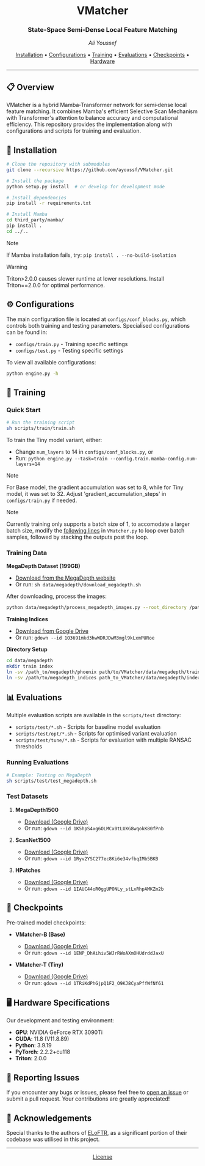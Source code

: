 <h1 align="center">
  VMatcher
</h1>

<h3 align="center">State-Space Semi-Dense Local Feature Matching</h3>
<p align="center"><em>Ali Youssef</em></p>

<p align="center">
  <a href="#-installation">Installation</a> •
  <a href="#%EF%B8%8F-configurations">Configurations</a> •
  <a href="#-training">Training</a> •
  <a href="#-evaluations">Evaluations</a> •
  <a href="#-checkpoints">Checkpoints</a> •
  <a href="#%EF%B8%8F-hardware-specifications">Hardware</a>
</p>

---

## 📋 Overview

VMatcher is a hybrid Mamba‑Transformer network for semi‑dense local feature matching. It combines Mamba's efficient Selective Scan Mechanism with Transformer's attention to balance accuracy and computational efficiency. This repository provides the implementation along with configurations and scripts for training and evaluation.


## 🔨 Installation

```bash
# Clone the repository with submodules
git clone --recursive https://github.com/ayoussf/VMatcher.git

# Install the package
python setup.py install  # or develop for development mode

# Install dependencies
pip install -r requirements.txt

# Install Mamba
cd third_party/mamba/
pip install .
cd ../..
```

<!-- 📌 NOTE: If Mamba installation fails, try: pip install . --no-build-isolation

⚠️ IMPORTANT: Triton>2.0.0 causes slower runtime at lower resolutions. Install Triton==2.0.0 for optimal performance. -->

> [!NOTE]
> If Mamba installation fails, try: `pip install . --no-build-isolation`

> [!WARNING]
> Triton>2.0.0 causes slower runtime at lower resolutions. Install Triton==2.0.0 for optimal performance.


## ⚙️ Configurations

The main configuration file is located at `configs/conf_blocks.py`, which controls both training and testing parameters. Specialised configurations can be found in:
- `configs/train.py` - Training specific settings
- `configs/test.py` - Testing specific settings

To view all available configurations:
```bash
python engine.py -h
```

## 🚀 Training

### Quick Start
```bash
# Run the training script
sh scripts/train/train.sh
```

To train the Tiny model variant, either:
- Change `num_layers` to 14 in `configs/conf_blocks.py`, or
- Run: `python engine.py --task=train --config.train.mamba-config.num-layers=14`

> [!NOTE]
> For Base model, the gradient accumulation was set to 8, while for Tiny model, it was set to 32. Adjust 'gradient_accumulation_steps' in `configs/train.py` if needed.

> [!NOTE]
> Currently training only supports a batch size of 1, to accomodate a larger batch size, modify the [following lines](https://github.com/ayoussf/VMatcher/blob/46cba063cb28908750e8b56b0d4a3a6ce72c56ce/VMatch/src/VMatcher/VMatcher.py#L108C9-L155C143) in `VMatcher.py` to loop over batch samples, followed by stacking the outputs post the loop.


### Training Data

**MegaDepth Dataset (199GB)**
- [Download from the MegaDepth website](https://www.cs.cornell.edu/projects/megadepth/)
- Or run: `sh data/megadepth/download_megadepth.sh`

After downloading, process the images:
```bash
python data/megadepth/process_megadepth_images.py --root_directory /path_to_megadepth/phoenix/S6/zl548/MegaDepth_v1
```

**Training Indices**
- [Download from Google Drive](https://drive.google.com/file/d/1_i6ipLVFQ8JGksSpXEbi710SS5lUzJrc/view?usp=drive_link)
- Or run: `gdown --id 1O3691mkd3hwWDRJDwM3mgl9kLxmPURoe`

**Directory Setup**
```bash
cd data/megadepth
mkdir train index
ln -sv /path_to/megadepth/phoenix path/to/VMatcher/data/megadepth/train
ln -sv /path/to/megadepth_indices path_to_VMatcher/data/megadepth/index
```

## 📊 Evaluations

Multiple evaluation scripts are available in the `scripts/test` directory:
- `scripts/test/*.sh` - Scripts for baseline model evaluation
- `scripts/test/opt/*.sh` - Scripts for optimised variant evaluation
- `scripts/test/tune/*.sh` - Scripts for evaluation with multiple RANSAC thresholds

### Running Evaluations
```bash
# Example: Testing on MegaDepth
sh scripts/test/test_megadepth.sh
```

### Test Datasets

1. **MegaDepth1500**
   - [Download (Google Drive)](https://drive.google.com/file/d/1K5hpS4xg6OLMCx0tLUXG8wqokK80fPnb/view?usp=sharing)
   - Or run: `gdown --id 1K5hpS4xg6OLMCx0tLUXG8wqokK80fPnb`

2. **ScanNet1500**
   - [Download (Google Drive)](https://drive.google.com/file/d/1Ryv2YSC277ec8Ki6e34vfbqIMb5BKB-r/view?usp=sharing)
   - Or run: `gdown --id 1Ryv2YSC277ec8Ki6e34vfbqIMb5BKB`

3. **HPatches**
   - [Download (Google Drive)](https://drive.google.com/file/d/1IAUC44oR0ggUPONLy_stLxRhpAMKZm2b/view?usp=sharing)
   - Or run: `gdown --id 1IAUC44oR0ggUPONLy_stLxRhpAMKZm2b`
   
## 🚩 Checkpoints

Pre-trained model checkpoints:

- **VMatcher-B (Base)**
  - [Download (Google Drive)](https://drive.google.com/file/d/1ENP_DhAihiv5WJrRWoAXmOHUdrddJaxU/view?usp=sharing)
  - Or run: `gdown --id 1ENP_DhAihiv5WJrRWoAXmOHUdrddJaxU`

- **VMatcher-T (Tiny)**
  - [Download (Google Drive)](https://drive.google.com/file/d/1TRiKdPhGjpQ1F2_O9KJ8CyaPffWfNf61/view?usp=sharing)
  - Or run: `gdown --id 1TRiKdPhGjpQ1F2_O9KJ8CyaPffWfNf61`

## 🖥️ Hardware Specifications

Our development and testing environment:
- **GPU**: NVIDIA GeForce RTX 3090Ti
- **CUDA**: 11.8 (V11.8.89)
- **Python**: 3.9.19
- **PyTorch**: 2.2.2+cu118
- **Triton**: 2.0.0

## 📢 Reporting Issues

If you encounter any bugs or issues, please feel free to [open an issue](https://github.com/AliYoussef97/VMatcher/issues) or submit a pull request. Your contributions are greatly appreciated!

## 👏 Acknowledgements

Special thanks to the authors of [ELoFTR](https://github.com/zju3dv/ELoFTR), as a significant portion of their codebase was utilised in this project.

---

<p align="center">
  <a href="LICENSE">License</a>
</p>